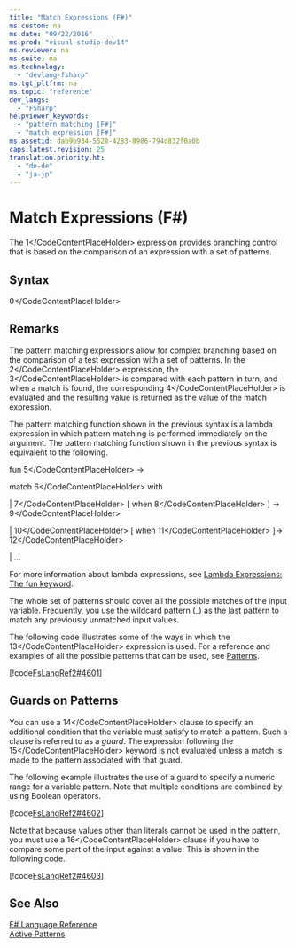 ```yaml
---
title: "Match Expressions (F#)"
ms.custom: na
ms.date: "09/22/2016"
ms.prod: "visual-studio-dev14"
ms.reviewer: na
ms.suite: na
ms.technology: 
  - "devlang-fsharp"
ms.tgt_pltfrm: na
ms.topic: "reference"
dev_langs: 
  - "FSharp"
helpviewer_keywords: 
  - "pattern matching [F#]"
  - "match expression [F#]"
ms.assetid: dab9b934-5528-4283-8986-794d832f0a0b
caps.latest.revision: 25
translation.priority.ht: 
  - "de-de"
  - "ja-jp"
---
```

# Match Expressions (F#)
The <CodeContentPlaceHolder>1\</CodeContentPlaceHolder> expression provides branching control that is based on the comparison of an expression with a set of patterns.  
  
## Syntax  
  
<CodeContentPlaceHolder>0\</CodeContentPlaceHolder>  
## Remarks  
 The pattern matching expressions allow for complex branching based on the comparison of a test expression with a set of patterns. In the <CodeContentPlaceHolder>2\</CodeContentPlaceHolder> expression, the <CodeContentPlaceHolder>3\</CodeContentPlaceHolder> is compared with each pattern in turn, and when a match is found, the corresponding <CodeContentPlaceHolder>4\</CodeContentPlaceHolder> is evaluated and the resulting value is returned as the value of the match expression.  
  
 The pattern matching function shown in the previous syntax is a lambda expression in which pattern matching is performed immediately on the argument. The pattern matching function shown in the previous syntax is equivalent to the following.  
  
 fun <CodeContentPlaceHolder>5\</CodeContentPlaceHolder> ->  
  
 match <CodeContentPlaceHolder>6\</CodeContentPlaceHolder> with  
  
 &#124; <CodeContentPlaceHolder>7\</CodeContentPlaceHolder> [ when <CodeContentPlaceHolder>8\</CodeContentPlaceHolder> ] -> <CodeContentPlaceHolder>9\</CodeContentPlaceHolder>  
  
 &#124; <CodeContentPlaceHolder>10\</CodeContentPlaceHolder> [ when <CodeContentPlaceHolder>11\</CodeContentPlaceHolder> ]-> <CodeContentPlaceHolder>12\</CodeContentPlaceHolder>  
  
 &#124; ...  
  
 For more information about lambda expressions, see [Lambda Expressions: The fun keyword](../vs140/lambda-expressions--the-fun-keyword--fsharp-.md).  
  
 The whole set of patterns should cover all the possible matches of the input variable. Frequently, you use the wildcard pattern (_) as the last pattern to match any previously unmatched input values.  
  
 The following code illustrates some of the ways in which the <CodeContentPlaceHolder>13\</CodeContentPlaceHolder> expression is used. For a reference and examples of all the possible patterns that can be used, see [Patterns](../vs140/pattern-matching--fsharp-.md).  
  
 [!code[FsLangRef2#4601](../vs140/codesnippet/FSharp/match-expressions--fsharp-_1.fs)]  
  
## Guards on Patterns  
 You can use a <CodeContentPlaceHolder>14\</CodeContentPlaceHolder> clause to specify an additional condition that the variable must satisfy to match a pattern. Such a clause is referred to as a *guard*. The expression following the <CodeContentPlaceHolder>15\</CodeContentPlaceHolder> keyword is not evaluated unless a match is made to the pattern associated with that guard.  
  
 The following example illustrates the use of a guard to specify a numeric range for a variable pattern. Note that multiple conditions are combined by using Boolean operators.  
  
 [!code[FsLangRef2#4602](../vs140/codesnippet/FSharp/match-expressions--fsharp-_2.fs)]  
  
 Note that because values other than literals cannot be used in the pattern, you must use a <CodeContentPlaceHolder>16\</CodeContentPlaceHolder> clause if you have to compare some part of the input against a value. This is shown in the following code.  
  
 [!code[FsLangRef2#4603](../vs140/codesnippet/FSharp/match-expressions--fsharp-_3.fs)]  
  
## See Also  
 [F# Language Reference](../vs140/fsharp-language-reference.md)   
 [Active Patterns](../vs140/active-patterns--fsharp-.md)